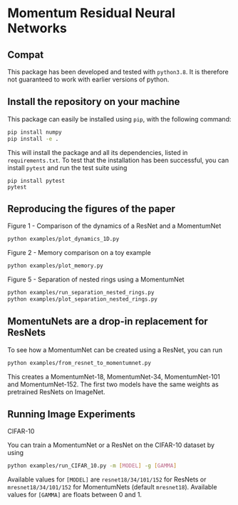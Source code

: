 #  Momentum Residual Neural Networks



## Compat

This package has been developed and tested with `python3.8`. It is therefore not guaranteed to work with earlier versions of python.

## Install the repository on your machine


This package can easily be installed using `pip`, with the following command:

```bash
pip install numpy
pip install -e .
```

This will install the package and all its dependencies, listed in `requirements.txt`. To test that the installation has been successful, you can install `pytest` and run the test suite using

```
pip install pytest
pytest
```


## Reproducing the figures of the paper

Figure 1 - Comparison of the dynamics of a ResNet and a MomentumNet

```bash
python examples/plot_dynamics_1D.py
```

Figure 2 - Memory comparison on a toy example 

```bash
python examples/plot_memory.py
```

Figure 5 - Separation of nested rings using a MomentumNet

```bash
python examples/run_separation_nested_rings.py
python examples/plot_separation_nested_rings.py
```

## MomentuNets are a drop-in replacement for ResNets

To see how a MomentumNet can be created using a ResNet, you can run


```bash
python examples/from_resnet_to_momentumnet.py
```

This creates a MomentumNet-18, MomentumNet-34, MomentumNet-101 and MomentumNet-152.
The first two models have the same weights as pretrained ResNets on ImageNet.


## Running Image Experiments

CIFAR-10

You can train a MomentumNet or a ResNet on the CIFAR-10 dataset by using

```bash
python examples/run_CIFAR_10.py -m [MODEL] -g [GAMMA]
```

Available values for `[MODEL]` are `resnet18/34/101/152` for ResNets or `mresnet18/34/101/152` for MomentumNets
(default `mresnet18`). Available values for `[GAMMA]` are floats between 0 and 1.
